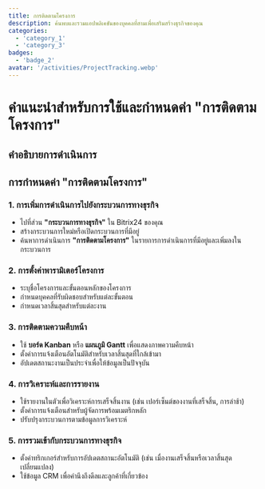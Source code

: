 ```yaml
---
title: การติดตามโครงการ
description: ค้นพบและรวมแอปพลิเคชันของบุคคลที่สามเพื่อเสริมสร้างธุรกิจของคุณ
categories: 
  - 'category_1'
  - 'category_3'
badges: 
  - 'badge_2'
avatar: '/activities/ProjectTracking.webp'
---
```

# คำแนะนำสำหรับการใช้และกำหนดค่า "การติดตามโครงการ"

## คำอธิบายการดำเนินการ

## **การกำหนดค่า "การติดตามโครงการ"**

### 1. การเพิ่มการดำเนินการไปยังกระบวนการทางธุรกิจ
- ไปที่ส่วน **"กระบวนการทางธุรกิจ"** ใน Bitrix24 ของคุณ
- สร้างกระบวนการใหม่หรือเปิดกระบวนการที่มีอยู่
- ค้นหาการดำเนินการ **"การติดตามโครงการ"** ในรายการการดำเนินการที่มีอยู่และเพิ่มลงในกระบวนการ

### 2. การตั้งค่าพารามิเตอร์โครงการ
- ระบุชื่อโครงการและขั้นตอนหลักของโครงการ
- กำหนดบุคคลที่รับผิดชอบสำหรับแต่ละขั้นตอน
- กำหนดเวลาสิ้นสุดสำหรับแต่ละงาน

### 3. การติดตามความคืบหน้า
- ใช้ **บอร์ด Kanban** หรือ **แผนภูมิ Gantt** เพื่อแสดงภาพความคืบหน้า
- ตั้งค่าการแจ้งเตือนอัตโนมัติสำหรับเวลาสิ้นสุดที่ใกล้เข้ามา
- อัปเดตสถานะงานเป็นประจำเพื่อให้ข้อมูลเป็นปัจจุบัน

### 4. การวิเคราะห์และการรายงาน
- ใช้รายงานในตัวเพื่อวิเคราะห์การเสร็จสิ้นงาน (เช่น เปอร์เซ็นต์ของงานที่เสร็จสิ้น, การล่าช้า)
- ตั้งค่าการแจ้งเตือนสำหรับผู้จัดการพร้อมเมตริกหลัก
- ปรับปรุงกระบวนการตามข้อมูลการวิเคราะห์

### 5. การรวมเข้ากับกระบวนการทางธุรกิจ
- ตั้งค่าทริกเกอร์สำหรับการอัปเดตสถานะอัตโนมัติ (เช่น เมื่องานเสร็จสิ้นหรือเวลาสิ้นสุดเปลี่ยนแปลง)
- ใช้ข้อมูล CRM เพื่อคำนึงถึงดีลและลูกค้าที่เกี่ยวข้อง